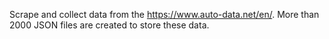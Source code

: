 Scrape and collect data from the https://www.auto-data.net/en/. More than 2000 JSON files are created to store these data.



